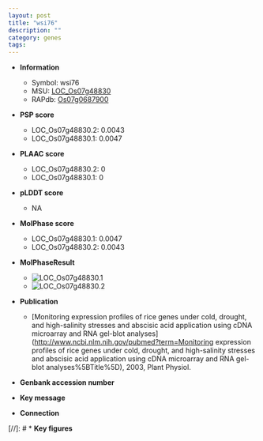 ```yaml
---
layout: post
title: "wsi76"
description: ""
category: genes
tags: 
---
```


* **Information**  
    + Symbol: wsi76  
    + MSU: [LOC_Os07g48830](http://rice.plantbiology.msu.edu/cgi-bin/ORF_infopage.cgi?orf=LOC_Os07g48830)  
    + RAPdb: [Os07g0687900](http://rapdb.dna.affrc.go.jp/viewer/gbrowse_details/irgsp1?name=Os07g0687900)  

* **PSP score**  
    + LOC_Os07g48830.2: 0.0043 
    + LOC_Os07g48830.1: 0.0047 

* **PLAAC score**  
    + LOC_Os07g48830.2: 0 
    + LOC_Os07g48830.1: 0 

* **pLDDT score**
    + NA


* **MolPhase score**
    + LOC_Os07g48830.1: 0.0047
    + LOC_Os07g48830.2: 0.0043

* **MolPhaseResult**
    + ![LOC_Os07g48830.1](https://ricepsp.github.io/pictures/LOC_Os07g/LOC_Os07g48830.1.png)
    + ![LOC_Os07g48830.2](https://ricepsp.github.io/pictures/LOC_Os07g/LOC_Os07g48830.2.png)

* **Publication**  
    + [Monitoring expression profiles of rice genes under cold, drought, and high-salinity stresses and abscisic acid application using cDNA microarray and RNA gel-blot analyses](http://www.ncbi.nlm.nih.gov/pubmed?term=Monitoring expression profiles of rice genes under cold, drought, and high-salinity stresses and abscisic acid application using cDNA microarray and RNA gel-blot analyses%5BTitle%5D), 2003, Plant Physiol.

* **Genbank accession number**  

* **Key message**  

* **Connection**  

[//]: # * **Key figures**  


